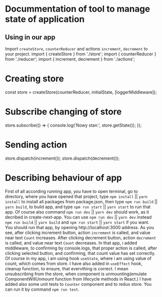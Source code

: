 # Docummentation of tool to manage state of application

## Using in our app
Import `createStore`, `counterReducer` and actions `increment`, `decrement` to your project.
import { createStore } from './store';
import { counterReducer } from './reducer';
import { increment, decrement } from './actions';

# Creating store
const store = createStore(counterReducer, initialState, [loggerMiddleware]);

# Subscribe changing of store
store.subscribe(() => {
  console.log('Nowy stan:', store.getState());
});

# Sending action
store.dispatch(increment());
store.dispatch(decrement());

# Describing behaviour of app
First of all according running app, you have to open terminal, go to directory, where you have opened that project, type `npm install` || `yarn install` to install all packages from package.json, then type `npm run build` || `yarn build`, to build app, and type `npm run start` || `yarn start` to run that app. Of course also command `npm run dev` || `yarn dev` should work, as it decribed in create-next-app. You can use `npm run dev` || `yarn dev` instead `npm run build` || `yarn build` and `npm run start` || `yarn start` if you want.
You should run that app, by opening http://localhost:3000 address.
As you see, after clicking increment button, action `increment` is called, and value near text `Count` increases.
After clicking decrement button, action `decrement` is called, and value near text `Count` decreases.
In that app, i added middleware, to confirming by console.logs, that proper action is called,
after clicking selected button, and confirming, that count value has set correctly.
Of course in my app, i am using hook `useState`, where i am using value of count, which comes
from store. I have also added in `useEffect` hook, cleanup function, to ensure, that evervthing is correct.
I mean unsubscribing from the store, when component is unmounting(emulate ComponentWillUnmount function from lifecycle methods in React.) I have added also some unit tests to `Counter` component and to redux store. 
You can run it by command `npm run test`.
